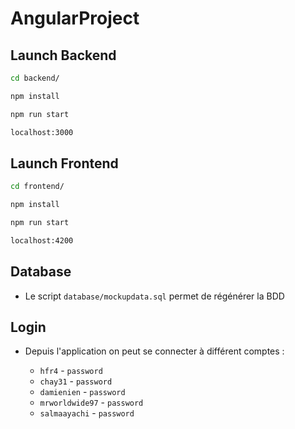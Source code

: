 # AngularProject

## Launch Backend

```cmd
cd backend/
```

```cmd
npm install
```

```cmd
npm run start
```

```cmd
localhost:3000
```

## Launch Frontend

```cmd
cd frontend/
```

```cmd
npm install
```

```cmd
npm run start
```

```cmd
localhost:4200
```

## Database

- Le script `database/mockupdata.sql` permet de régénérer la BDD

## Login

- Depuis l'application on peut se connecter à différent comptes :

    - `hfr4` - `password`
    - `chay31` - `password`
    - `damienien` - `password`
    - `mrworldwide97` - `password`
    - `salmaayachi` - `password`
